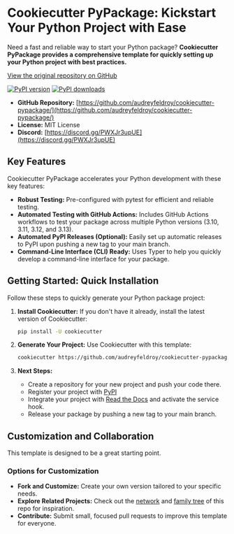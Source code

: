 # Cookiecutter PyPackage: Kickstart Your Python Project with Ease

Need a fast and reliable way to start your Python package?  **Cookiecutter PyPackage provides a comprehensive template for quickly setting up your Python project with best practices.**

[View the original repository on GitHub](https://github.com/audreyfeldroy/cookiecutter-pypackage)

[![PyPI version](https://img.shields.io/pypi/v/cookiecutter-pypackage.svg)](https://pypi.python.org/pypi/cookiecutter-pypackage)
[![PyPI downloads](https://img.shields.io/pypi/dm/cookiecutter-pypackage.svg)](https://pypi.python.org/pypi/cookiecutter-pypackage)

*   **GitHub Repository:** [https://github.com/audreyfeldroy/cookiecutter-pypackage/](https://github.com/audreyfeldroy/cookiecutter-pypackage/)
*   **License:** MIT License
*   **Discord:** [https://discord.gg/PWXJr3upUE](https://discord.gg/PWXJr3upUE)

## Key Features

Cookiecutter PyPackage accelerates your Python development with these key features:

*   **Robust Testing:**  Pre-configured with pytest for efficient and reliable testing.
*   **Automated Testing with GitHub Actions:** Includes GitHub Actions workflows to test your package across multiple Python versions (3.10, 3.11, 3.12, and 3.13).
*   **Automated PyPI Releases (Optional):**  Easily set up automatic releases to PyPI upon pushing a new tag to your main branch.
*   **Command-Line Interface (CLI) Ready:**  Uses Typer to help you quickly develop a command-line interface for your package.

## Getting Started: Quick Installation

Follow these steps to quickly generate your Python package project:

1.  **Install Cookiecutter:** If you don't have it already, install the latest version of Cookiecutter:

    ```bash
    pip install -U cookiecutter
    ```

2.  **Generate Your Project:** Use Cookiecutter with this template:

    ```bash
    cookiecutter https://github.com/audreyfeldroy/cookiecutter-pypackage.git
    ```

3.  **Next Steps:**
    *   Create a repository for your new project and push your code there.
    *   Register your project with [PyPI](https://packaging.python.org/tutorials/packaging-projects/#uploading-the-distribution-archives)
    *   Integrate your project with [Read the Docs](https://readthedocs.io/) and activate the service hook.
    *   Release your package by pushing a new tag to your main branch.

## Customization and Collaboration

This template is designed to be a great starting point.

### Options for Customization

*   **Fork and Customize:** Create your own version tailored to your specific needs.
*   **Explore Related Projects:** Check out the [network](https://github.com/audreyfeldroy/cookiecutter-pypackage/network) and [family tree](https://github.com/audreyfeldroy/cookiecutter-pypackage/network/members) of this repo for inspiration.
*   **Contribute:** Submit small, focused pull requests to improve this template for everyone.